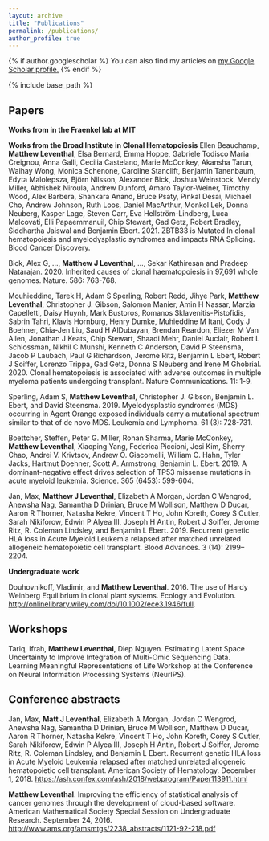 ```yaml
---
layout: archive
title: "Publications"
permalink: /publications/
author_profile: true
---
```


{% if author.googlescholar %}
  You can also find my articles on <u><a href="{{https://scholar.google.com/citations?user=RaDFXLQAAAAJ&hl=en}}">my Google Scholar profile</a>.</u>
{% endif %}

{% include base_path %}



## Papers

**Works from in the Fraenkel lab at MIT**

**Works from the Broad Institute in Clonal Hematopoiesis**
Ellen Beauchamp, **Matthew Leventhal**, Elsa Bernard, Emma Hoppe, Gabriele Todisco Maria Creignou, Anna Galli, Cecilia Castelano, Marie McConkey, Akansha Tarun, Waihay Wong, Monica Schenone, Caroline Stanclift, Benjamin Tanenbaum, Edyta Malolepsza, Björn Nilsson, Alexander Bick, Joshua Weinstock, Mendy Miller, Abhishek Niroula, Andrew Dunford, Amaro Taylor-Weiner, Timothy Wood, Alex Barbera, Shankara Anand, Bruce Psaty, Pinkal Desai, Michael Cho, Andrew Johnson, Ruth Loos, Daniel MacArthur, Monkol Lek, Donna Neuberg, Kasper Lage, Steven Carr, Eva Hellström-Lindberg, Luca Malcovati, Elli Papaemmanuil, Chip Stewart, Gad Getz, Robert Bradley, Siddhartha Jaiswal and Benjamin Ebert. 2021. ZBTB33 is Mutated In clonal hematopoiesis and myelodysplastic syndromes and impacts RNA Splicing. Blood Cancer Discovery.

Bick, Alex G, ..., **Matthew J Leventhal**, ..., Sekar Kathiresan and Pradeep Natarajan. 2020. Inherited causes of clonal haematopoiesis in 97,691 whole genomes. Nature. 586: 763-768.

Mouhieddine, Tarek H, Adam S Sperling, Robert Redd, Jihye Park, **Matthew Leventhal**, Christopher J. Gibson, Salomon Manier, Amin H Nassar, Marzia Capelletti, Daisy Huynh, Mark Bustoros, Romanos Sklavenitis-Pistofidis, Sabrin Tahri, Klavis Hornburg, Henry Dumke, Muhieddine M Itani, Cody J Boehner, Chia-Jen Liu, Saud H AlDubayan, Brendan Reardon, Eliezer M Van Allen, Jonathan J Keats, Chip Stewart, Shaadi Mehr, Daniel Auclair, Robert L Schlossman, Nikhil C Munshi, Kenneth C Anderson, David P Steensma, Jacob P Laubach, Paul G Richardson, Jerome Ritz, Benjamin L Ebert, Robert J Soiffer, Lorenzo Trippa, Gad Getz, Donna S Neuberg and Irene M Ghobrial. 2020. Clonal hematopoiesis is associated with adverse outcomes in multiple myeloma patients undergoing transplant. Nature Communications. 11: 1-9.

Sperling, Adam S, **Matthew Leventhal**, Christopher J. Gibson, Benjamin L. Ebert, and David Steensma. 2019. Myelodysplastic syndromes (MDS) occurring in Agent Orange exposed individuals carry a mutational spectrum similar to that of de novo MDS. Leukemia and Lymphoma. 61 (3): 728-731.  

Boettcher, Steffen, Peter G. Miller, Rohan Sharma, Marie McConkey, **Matthew Leventhal**, Xiaoping Yang, Federica Piccioni, Jesi Kim, Sherry Chao, Andrei V. Krivtsov, Andrew O. Giacomelli, William C. Hahn, Tyler Jacks, Hartmut Doehner, Scott A. Armstrong, Benjamin L. Ebert. 2019. A dominant-negative effect drives selection of TP53 missense mutations in acute myeloid leukemia. Science. 365 (6453): 599-604.

Jan, Max, **Matthew J Leventhal**, Elizabeth A Morgan, Jordan C Wengrod, Anewsha Nag, Samantha D Drinian, Bruce M Wollison, Matthew D Ducar, Aaron R Thorner, Natasha Kekre, Vincent T Ho, John Koreth, Corey S Cutler, Sarah Nikiforow, Edwin P Alyea III, Joseph H Antin, Robert J Soiffer, Jerome Ritz, R. Coleman Lindsley, and Benjamin L Ebert. 2019. Recurrent genetic HLA loss in Acute Myeloid Leukemia relapsed after matched unrelated allogeneic hematopoietic cell transplant. Blood Advances. 3 (14): 2199–2204.

**Undergraduate work**

Douhovnikoff, Vladimir, and **Matthew Leventhal**. 2016. The use of Hardy Weinberg Equilibrium in clonal plant systems. Ecology and Evolution. http://onlinelibrary.wiley.com/doi/10.1002/ece3.1946/full.

## Workshops

Tariq, Ifrah, **Matthew Leventhal**, Diep Nguyen. Estimating Latent Space Uncertainty to Improve Integration of Multi-Omic Sequencing Data. Learning Meaningful Representations of Life Workshop at the Conference on Neural Information Processing Systems (NeurIPS).

## Conference abstracts

Jan, Max, **Matt J Leventhal**, Elizabeth A Morgan, Jordan C Wengrod, Anewsha Nag, Samantha D Drinian, Bruce M Wollison, Matthew D Ducar, Aaron R Thorner, Natasha Kekre, Vincent T Ho, John Koreth, Corey S Cutler, Sarah Nikiforow, Edwin P Alyea III, Joseph H Antin, Robert J Soiffer, Jerome Ritz, R. Coleman Lindsley, and Benjamin L Ebert. Recurrent genetic HLA loss in Acute Myeloid Leukemia relapsed after matched unrelated allogeneic hematopoietic cell transplant. American Society of Hematology. December 1, 2018. https://ash.confex.com/ash/2018/webprogram/Paper113911.html

**Matthew Leventhal**. Improving the efficiency of statistical analysis of cancer genomes through the development of cloud-based software. American Mathematical Society Special Session on Undergraduate Research. September 24, 2016. http://www.ams.org/amsmtgs/2238_abstracts/1121-92-218.pdf 



